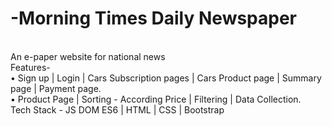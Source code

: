 ﻿# -Morning Times Daily Newspaper
 <br>
 An e-paper website for national news
<br>
 Features-
 <br>
• Sign up | Login | Cars Subscription pages | Cars Product page | Summary page | Payment page.
<br>
• Product Page | Sorting - According Price | Filtering | Data Collection.
<br>
Tech Stack - JS DOM ES6 | HTML | CSS | Bootstrap
